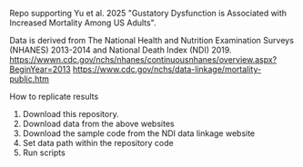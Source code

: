 Repo supporting Yu et al. 2025 "Gustatory Dysfunction is Associated with Increased Mortality Among US Adults".

Data is derived from The National Health and Nutrition Examination Surveys (NHANES) 2013-2014 and National Death Index (NDI) 2019.
https://wwwn.cdc.gov/nchs/nhanes/continuousnhanes/overview.aspx?BeginYear=2013
https://www.cdc.gov/nchs/data-linkage/mortality-public.htm

How to replicate results
1. Download this repository.
2. Download data from the above websites
3. Download the sample code from the NDI data linkage website
4. Set data path within the repository code
5. Run scripts
